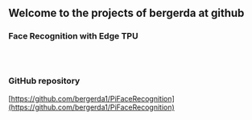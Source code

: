 ## Welcome to the projects of bergerda at github
 
 
### Face Recognition with Edge TPU
 
 
```markdown
 
 
```
### GitHub repository
 
[https://github.com/bergerda1/PiFaceRecognition](https://github.com/bergerda1/PiFaceRecognition)
